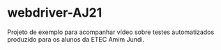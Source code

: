 # webdriver-AJ21
Projeto de exemplo para acompanhar vídeo sobre testes automatizados produzido para os alunos da ETEC Amim Jundi.
